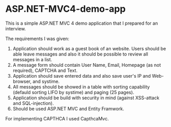 ASP.NET-MVC4-demo-app
=====================

This is a simple ASP.NET MVC 4 demo application that I prepared for an interview.

The requirements I was given:

1. Application should work as a guest book of an website. Users should be able leave messages and also it should be possible to review all messages in a list.&nbsp;
2. A message form should contain User Name, Email, Homepage (as not required), CAPTCHA and Text.
3. Application should save entered data and also save user's IP and Web-browser, and systime.
4. All messages should be showed in a table with sorting capability (defauld sorting LIFO by systime) and paging (25 pages).
5. Application should be build with security in mind (against XSS-attack and SQL-injection).
6. Should be used ASP.NET MVC and Entity Framwork.

For implementing CAPTHCA I used CapthcaMvc.



